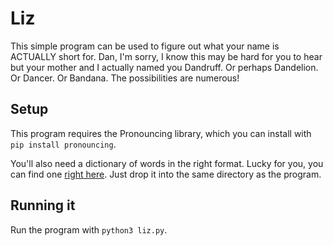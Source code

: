 # Liz
This simple program can be used to figure out what your name is ACTUALLY short for.
Dan, I'm sorry, I know this may be hard for you to hear but your mother and I
actually named you Dandruff. Or perhaps Dandelion. Or Dancer. Or Bandana. The
possibilities are numerous!

## Setup
This program requires the Pronouncing library, which you can install with
`pip install pronouncing`. 

You'll also need a dictionary of words in the right format. Lucky for you, you
can find one [right here](https://github.com/dwyl/english-words/blob/master/words_dictionary.json). Just drop it into the same directory as the program.

## Running it
Run the program with `python3 liz.py`.
